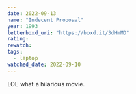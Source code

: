 ```yaml
---
date: 2022-09-13
name: "Indecent Proposal"
year: 1993
letterboxd_uri: "https://boxd.it/3dHmMD"
rating: 
rewatch: 
tags:
  - laptop
watched_date: 2022-09-10
---
```


LOL what a hilarious movie.
